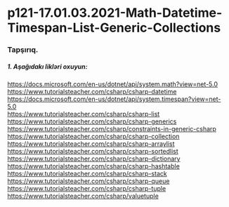 # p121-17.01.03.2021-Math-Datetime-Timespan-List-Generic-Collections


### Tapşırıq.


##### 1. Aşağıdakı likləri oxuyun:
https://docs.microsoft.com/en-us/dotnet/api/system.math?view=net-5.0<br />
https://www.tutorialsteacher.com/csharp/csharp-datetime<br />
https://docs.microsoft.com/en-us/dotnet/api/system.timespan?view=net-5.0<br />
https://www.tutorialsteacher.com/csharp/csharp-list<br />
https://www.tutorialsteacher.com/csharp/csharp-generics<br />
https://www.tutorialsteacher.com/csharp/constraints-in-generic-csharp<br />
https://www.tutorialsteacher.com/csharp/csharp-collection<br />
https://www.tutorialsteacher.com/csharp/csharp-arraylist<br />
https://www.tutorialsteacher.com/csharp/csharp-sortedlist<br />
https://www.tutorialsteacher.com/csharp/csharp-dictionary<br />
https://www.tutorialsteacher.com/csharp/csharp-hashtable<br />
https://www.tutorialsteacher.com/csharp/csharp-stack<br />
https://www.tutorialsteacher.com/csharp/csharp-queue<br />
https://www.tutorialsteacher.com/csharp/csharp-tuple<br />
https://www.tutorialsteacher.com/csharp/valuetuple<br />
